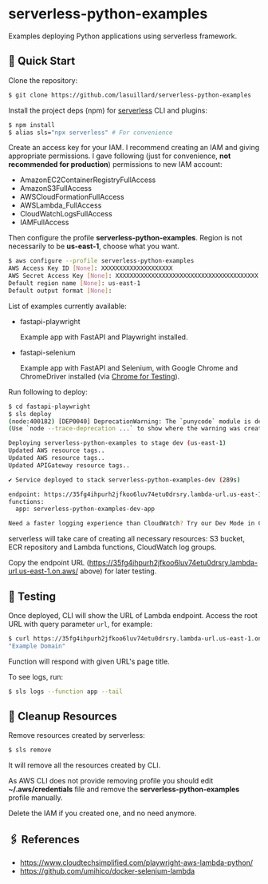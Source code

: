 # serverless-python-examples

Examples deploying Python applications using serverless framework.

## 👟 Quick Start

Clone the repository:

```bash
$ git clone https://github.com/lasuillard/serverless-python-examples
```

Install the project deps (npm) for [serverless](https://www.serverless.com/) CLI and plugins:

```bash
$ npm install
$ alias sls="npx serverless" # For convenience
```

Create an access key for your IAM. I recommend creating an IAM and giving appropriate permissions. I gave following (just for convenience, **not recommended for production**) permissions to new IAM account:

- AmazonEC2ContainerRegistryFullAccess
- AmazonS3FullAccess
- AWSCloudFormationFullAccess
- AWSLambda_FullAccess
- CloudWatchLogsFullAccess
- IAMFullAccess

Then configure the profile **serverless-python-examples**. Region is not necessarily to be **us-east-1**, choose what you want.

```bash
$ aws configure --profile serverless-python-examples
AWS Access Key ID [None]: XXXXXXXXXXXXXXXXXXXX
AWS Secret Access Key [None]: XXXXXXXXXXXXXXXXXXXXXXXXXXXXXXXXXXXXXXXX
Default region name [None]: us-east-1
Default output format [None]:
```

List of examples currently available:

- fastapi-playwright

  Example app with FastAPI and Playwright installed.

- fastapi-selenium

  Example app with FastAPI and Selenium, with Google Chrome and ChromeDriver installed (via [Chrome for Testing](https://github.com/GoogleChromeLabs/chrome-for-testing)).

Run following to deploy:

```bash
$ cd fastapi-playwright
$ sls deploy
(node:400182) [DEP0040] DeprecationWarning: The `punycode` module is deprecated. Please use a userland alternative instead.
(Use `node --trace-deprecation ...` to show where the warning was created)

Deploying serverless-python-examples to stage dev (us-east-1)
Updated AWS resource tags..
Updated AWS resource tags..
Updated APIGateway resource tags..

✔ Service deployed to stack serverless-python-examples-dev (289s)

endpoint: https://35fg4ihpurh2jfkoo6luv74etu0drsry.lambda-url.us-east-1.on.aws/
functions:
  app: serverless-python-examples-dev-app

Need a faster logging experience than CloudWatch? Try our Dev Mode in Console: run "serverless dev"
```

serverless will take care of creating all necessary resources: S3 bucket, ECR repository and Lambda functions, CloudWatch log groups.

Copy the endpoint URL (https://35fg4ihpurh2jfkoo6luv74etu0drsry.lambda-url.us-east-1.on.aws/ above) for later testing.

## 🧪 Testing

Once deployed, CLI will show the URL of Lambda endpoint. Access the root URL with query parameter `url`, for example:

```bash
$ curl https://35fg4ihpurh2jfkoo6luv74etu0drsry.lambda-url.us-east-1.on.aws/?url=https://example.com
"Example Domain"
```

Function will respond with given URL's page title.

To see logs, run:

```bash
$ sls logs --function app --tail
```

## 🧹 Cleanup Resources

Remove resources created by serverless:

```bash
$ sls remove
```

It will remove all the resources created by CLI.

As AWS CLI does not provide removing profile you should edit **~/.aws/credentials** file and remove the **serverless-python-examples** profile manually.

Delete the IAM if you created one, and no need anymore.

## 🖇️ References

- https://www.cloudtechsimplified.com/playwright-aws-lambda-python/
- https://github.com/umihico/docker-selenium-lambda
